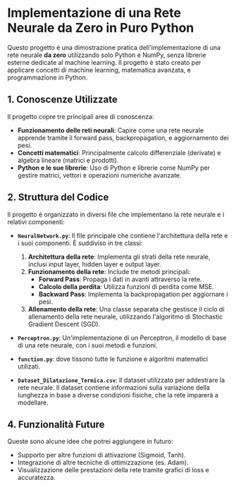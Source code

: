 
# Implementazione di una Rete Neurale da Zero in Puro Python

Questo progetto è una dimostrazione pratica dell'implementazione di una rete neurale **da zero** utilizzando solo Python e NumPy, senza librerie esterne dedicate al machine learning. Il progetto è stato creato per applicare concetti di machine learning, matematica avanzata, e programmazione in Python.

## 1. Conoscenze Utilizzate

Il progetto copre tre principali aree di conoscenza:
- **Funzionamento delle reti neurali**: Capire come una rete neurale apprende tramite il forward pass, backpropagation, e aggiornamento dei pesi.
- **Concetti matematici**: Principalmente calcolo differenziale (derivate) e algebra lineare (matrici e prodotti).
- **Python e le sue librerie**: Uso di Python e librerie come NumPy per gestire matrici, vettori e operazioni numeriche avanzate.

## 2. Struttura del Codice

Il progetto è organizzato in diversi file che implementano la rete neurale e i relativi componenti:

- **`NeuralNetwork.py`**: Il file principale che contiene l'architettura della rete e i suoi componenti. È suddiviso in tre classi:
  1. **Architettura della rete**: Implementa gli strati della rete neurale, inclusi input layer, hidden layer e output layer.
  2. **Funzionamento della rete**: Include tre metodi principali:
     - **Forward Pass**: Propaga i dati in avanti attraverso la rete.
     - **Calcolo della perdita**: Utilizza funzioni di perdita come MSE.
     - **Backward Pass**: Implementa la backpropagation per aggiornare i pesi.
  3. **Allenamento della rete**: Una classe separata che gestisce il ciclo di allenamento della rete neurale, utilizzando l'algoritmo di Stochastic Gradient Descent (SGD).

- **`Perceptron.py`**: Un'implementazione di un Perceptron, il modello di base di una rete neurale, con i suoi metodi e funzioni.
- **`function.py`**: dove tissono tutte le funzione e algoritmi matematici utilizati.
- **`Dataset_Dilatazione_Termica.csv`**: Il dataset utilizzato per addestrare la rete neurale. Il dataset contiene informazioni sulla variazione della lunghezza in base a diverse condizioni fisiche, che la rete imparerà a modellare.

## 4. Funzionalità Future

Queste sono alcune idee che potrei aggiungere in futuro:
- Supporto per altre funzioni di attivazione (Sigmoid, Tanh).
- Integrazione di altre tecniche di ottimizzazione (es. Adam).
- Visualizzazione delle prestazioni della rete tramite grafici di loss e accuratezza.

